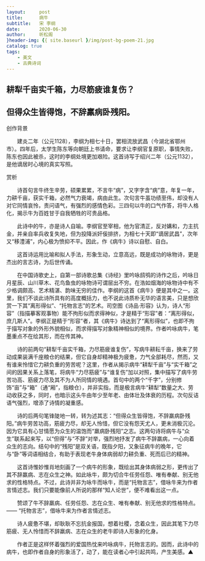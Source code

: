 ```yaml
---
layout:     post
title:      病牛
subtitle:   宋 李纲
date:       2020-06-30
author:     听松阁
}header-img: {{ site.baseurl }/img/post-bg-poem-21.jpg
catalog: true
tags:
    - 美文
    - 古典诗词
---
```


## 耕犁千亩实千箱，力尽筋疲谁复伤？

## 但得众生皆得饱，不辞羸病卧残阳。



创作背景



　　建炎二年（公元1128），李纲为相七十日，罢相流放武昌（今湖北省鄂州市）。四年后，太学生陈东等向朝廷上书请命，要求让李纲官复原职，事情失败，陈东也因此被杀，这时的李纲处境更加艰险。这首诗写于绍兴二年（公元1132），是他谪居时心境的真实写照。



赏析



　　诗首句言牛终生辛劳，硕果累累，不言牛“病”，又字字含“病”意，年复一年，力耕千亩，获实千箱，必然气力衰竭，病由此生。次句言牛虽功绩至伟，却没有人对它同情哀怜，责问语气，有强烈的感情色彩。三四句以牛的口气作答，将牛人格化，揭示牛为百姓甘于自我牺牲的可贵品格。



　　此诗中的牛，亦是诗人自喻。李纲官至宰相，他为官清正，反对媾和，力主抗金，并亲自率兵收复失地，但为投降派奸佞排挤，为相七十天即“谪居武昌”，次年又“移澧浦”，内心极为愤抑不平。因此，作《病牛》诗以自慰、自白。



　　这首诗运用比喻和拟人手法，形象生动，立意高远，既是成功的咏物诗，更是杰出的言志诗，为后世传诵。



　　在中国诗歌史上，自第一部诗歌总集《诗经》里吟咏鸱鸮的诗作之后，吟咏日月星辰、山川草木、花鸟鱼虫的咏物诗可谓层出不穷。在浩如烟海的咏物诗中有不少格调颇高、艺术精湛、韵味无穷的佳作。李纲的这首《病牛》便是其中之一。这里，我们不谈此诗所具有的高度概括力，也不说此诗质朴无华的语言美，只是想欣赏一下其“离形得似”、“托物言志”的艺术。司空图《诗品·形容》认为，诗人“形容”（指描摹客观事物）能不拘形似而求得神似，才是精于“形容”者：“离形得似，庶几斯人”。李纲正是精于“形容”者，其《病牛》诗达到了“离形得似”，也即不拘于描写对象的外形外貌相似，而求得描写对象精神相似的境界。作者吟咏病牛，笔墨重点不在绘其形，而在传其神。



　　诗的前两句“耕犁千亩实千箱，力尽筋疲谁复伤”，写病牛耕耘千亩，换来了劳动成果装满千座粮仓的结果，但它自身却精神极为疲惫，力气全部耗尽，然而，又有谁来怜惜它力耕负重的劳苦呢？这里，作者从揭示病牛“耕犁千亩”与“实千箱”之间的因果关系上落笔，将病牛“力尽筋疲”与“谁复伤”加以对照，集中描写了病牛劳苦功高、筋疲力尽及其不为人所同情的境遇。首句中的两个“千字”，分别修饰“亩”与“箱”（通“厢”，指粮仓），并非实指，而是极言病牛“耕犁”数量之大、劳动收获之多，同时，也暗示这头牛由年少至年老、由体壮及体衰的历程。次句反诘语气强烈，增添了诗情的凝重感。



　　诗的后两句笔锋陡地一转，转为述其志：“但得众生皆得饱，不辞羸病卧残阳。”病牛劳苦功高，筋疲力尽，却无人怜惜，但它没有怨天尤人，更未消极沉沦。因为它具有心甘情愿为众生的温饱而“羸病卧残阳”之志。这两句诗将病牛与“众生”联系起来写，以“但得”与“不辞”对举，强烈地抒发了病牛不辞羸病，一心向着众生的志向。结句中的“残阳”是双关语，既指夕阳，又象征病牛的晚年，它与“卧”等词语相结合，有助于表现老牛身体病弱却力耕负重、死而后已的精神。



　　这首诗惟妙惟肖地刻画了一个病牛的形象，既绘出其身体病弱之形，更传出了其不辞羸病、志在众生之神。如此咏牛，颇为切合牛任劳任怨、唯有奉献、别无他求的性格特点。不过，此诗并非为咏牛而咏牛，而是“托物言志”，借咏牛来为作者言情述志。我们只要能像前人所说的那样“知人论世”，便不难看出这一点。



　　赞颂了牛不辞羸病、任劳任怨、志在众生、唯有奉献、别无他求的性格特点。—— “托物言志”，借咏牛来为作者言情述志。



　　诗人疲惫不堪，却耿耿不忘抗金报国，想着社稷，念着众生，因此其笔下力尽筋疲、无人怜惜而不辞羸病、志在众生的老牛即诗人形象的化身。



　　作者正是这样怀着强烈的爱国热忱来吟咏病牛，托物言志的。因而，此诗中的病牛，也即作者自身的形象活了，动了，能在读者心中引起共鸣，产生美感。▲

